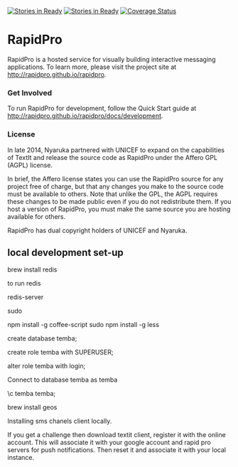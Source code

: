 [![Stories in Ready](https://badge.waffle.io/rapidpro/rapidpro.png?label=ready&title=Ready)](https://waffle.io/rapidpro/rapidpro)
[![Stories in Ready](https://badge.waffle.io/altzero/rapidpro.png?label=ready&title=Ready)](https://waffle.io/altzero/rapidpro)
[![Coverage Status](https://coveralls.io/repos/github/rapidpro/rapidpro/badge.svg?branch=master)](https://coveralls.io/github/rapidpro/rapidpro?branch=master)

# RapidPro

RapidPro is a hosted service for visually building interactive messaging applications.
To learn more, please visit the project site at http://rapidpro.github.io/rapidpro.

### Get Involved

To run RapidPro for development, follow the Quick Start guide at http://rapidpro.github.io/rapidpro/docs/development.

### License

In late 2014, Nyaruka partnered with UNICEF to expand on the capabilities of TextIt and release the source code as RapidPro under the Affero GPL (AGPL) license.

In brief, the Affero license states you can use the RapidPro source for any project free of charge, but that any changes you make to the source code must be available to others. Note that unlike the GPL, the AGPL requires these changes to be made public even if you do not redistribute them. If you host a version of RapidPro, you must make the same source you are hosting available for others.

RapidPro has dual copyright holders of UNICEF and Nyaruka.



## local development set-up

brew install redis

to run redis

redis-server

sudo

npm install -g coffee-script
sudo npm install -g less



create database temba;

create role temba with SUPERUSER;

alter role temba with login;

Connect to database temba as temba

\c temba temba;





brew install geos



Installing sms chanels client locally.

If you get a challenge then download textit client, register it with the online account. This will associate it with your google account and rapid pro servers for push notifications. Then reset it and associate it with your local instance.
